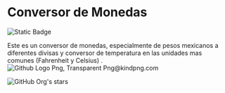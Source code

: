 # Conversor de Monedas
<img alt="Static Badge" src="https://img.shields.io/badge/Version-1.0-brightgreen?style=Version%201.0">


Este es un conversor de monedas, especialmente de pesos mexicanos  a diferentes divisas  y conversor de temperatura en las unidades mas comunes (Fahrenheit y Celsius) .
<img src="https://www.kindpng.com/picc/m/128-1280357_github-logo-png-transparent-png.png" alt="Github Logo Png, Transparent Png@kindpng.com">

![GitHub Org's stars](https://img.shields.io/github/stars/camilafernanda?style=social)
